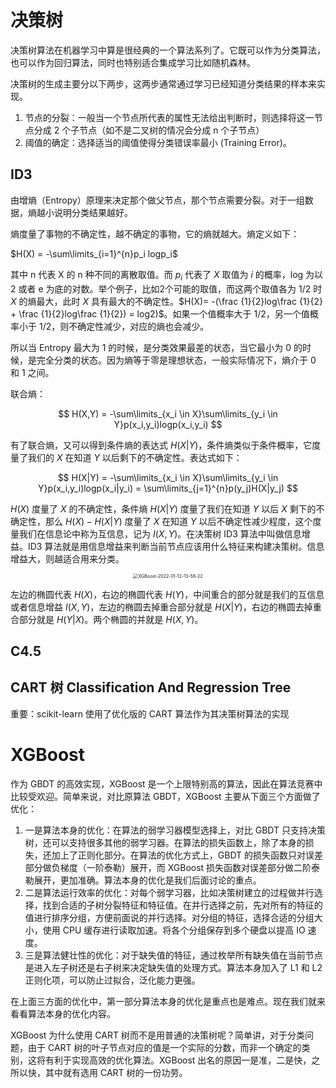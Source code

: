 # 决策树

决策树算法在机器学习中算是很经典的一个算法系列了。它既可以作为分类算法，也可以作为回归算法，同时也特别适合集成学习比如随机森林。

决策树的生成主要分以下两步，这两步通常通过学习已经知道分类结果的样本来实现。

1. 节点的分裂：一般当一个节点所代表的属性无法给出判断时，则选择将这一节点分成 2 个子节点（如不是二叉树的情况会分成 n 个子节点）
2. 阈值的确定：选择适当的阈值使得分类错误率最小 (Training Error)。

## ID3

由增熵（Entropy）原理来决定那个做父节点，那个节点需要分裂。对于一组数据，熵越小说明分类结果越好。

熵度量了事物的不确定性，越不确定的事物，它的熵就越大。熵定义如下：

$H(X) = -\sum\limits_{i=1}^{n}p_i logp_i$

其中 n 代表 X 的 n 种不同的离散取值。而 $p_i$ 代表了 $X$ 取值为 $i$ 的概率，log 为以 2 或者 e 为底的对数。举个例子，比如$2$个可能的取值，而这两个取值各为 1/2 时 $X$ 的熵最大，此时 $X$ 具有最大的不确定性。$H(X)= -(\frac {1}{2}log\frac {1}{2} + \frac {1}{2}log\frac {1}{2}) = log2)$。如果一个值概率大于 1/2，另一个值概率小于 1/2，则不确定性减少，对应的熵也会减少。

所以当 Entropy 最大为 1 的时候，是分类效果最差的状态，当它最小为 0 的时候，是完全分类的状态。因为熵等于零是理想状态，一般实际情况下，熵介于 0 和 1 之间。

联合熵：

$$
H(X,Y) = -\sum\limits_{x_i \in X}\sum\limits_{y_i \in Y}p(x_i,y_i)logp(x_i,y_i)
$$

有了联合熵，又可以得到条件熵的表达式 $H(X|Y)$，条件熵类似于条件概率，它度量了我们的 $X$ 在知道 $Y$ 以后剩下的不确定性。表达式如下：

$$
H(X|Y) = -\sum\limits_{x_i \in X}\sum\limits_{y_i \in Y}p(x_i,y_i)logp(x_i|y_i) = \sum\limits_{j=1}^{n}p(y_j)H(X|y_j)
$$

$H(X)$ 度量了 $X$ 的不确定性，条件熵 $H(X|Y)$ 度量了我们在知道 $Y$ 以后 $X$ 剩下的不确定性，那么 $H(X)-H(X|Y)$ 度量了 $X$ 在知道 $Y$ 以后不确定性减少程度，这个度量我们在信息论中称为互信息，记为 $I(X,Y)$。在决策树 ID3 算法中叫做信息增益。ID3 算法就是用信息增益来判断当前节点应该用什么特征来构建决策树。信息增益大，则越适合用来分类。

<div align=center><img src="/Assets/Images/XGBoost-2022-01-12-13-58-22.png" alt="XGBoost-2022-01-12-13-58-22" style="zoom:50%;" /></div>

左边的椭圆代表 $H(X)$，右边的椭圆代表 $H(Y)$，中间重合的部分就是我们的互信息或者信息增益 $I(X,Y)$，左边的椭圆去掉重合部分就是 $H(X|Y)$，右边的椭圆去掉重合部分就是 $H(Y|X)$。两个椭圆的并就是 $H(X,Y)$。

## C4.5

## CART 树 Classification And Regression Tree

重要：scikit-learn 使用了优化版的 CART 算法作为其决策树算法的实现

# XGBoost

作为 GBDT 的高效实现，XGBoost 是一个上限特别高的算法，因此在算法竞赛中比较受欢迎。简单来说，对比原算法 GBDT，XGBoost 主要从下面三个方面做了优化：

1. 一是算法本身的优化：在算法的弱学习器模型选择上，对比 GBDT 只支持决策树，还可以支持很多其他的弱学习器。在算法的损失函数上，除了本身的损失，还加上了正则化部分。在算法的优化方式上，GBDT 的损失函数只对误差部分做负梯度（一阶泰勒）展开，而 XGBoost 损失函数对误差部分做二阶泰勒展开，更加准确。算法本身的优化是我们后面讨论的重点。
2. 二是算法运行效率的优化：对每个弱学习器，比如决策树建立的过程做并行选择，找到合适的子树分裂特征和特征值。在并行选择之前，先对所有的特征的值进行排序分组，方便前面说的并行选择。对分组的特征，选择合适的分组大小，使用 CPU 缓存进行读取加速。将各个分组保存到多个硬盘以提高 IO 速度。
3. 三是算法健壮性的优化：对于缺失值的特征，通过枚举所有缺失值在当前节点是进入左子树还是右子树来决定缺失值的处理方式。算法本身加入了 L1 和 L2 正则化项，可以防止过拟合，泛化能力更强。

在上面三方面的优化中，第一部分算法本身的优化是重点也是难点。现在我们就来看看算法本身的优化内容。

XGBoost 为什么使用 CART 树而不是用普通的决策树呢？简单讲，对于分类问题，由于 CART 树的叶子节点对应的值是一个实际的分数，而非一个确定的类别，这将有利于实现高效的优化算法。XGBoost 出名的原因一是准，二是快，之所以快，其中就有选用 CART 树的一份功劳。
